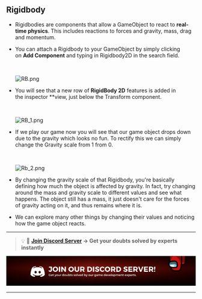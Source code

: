 ## Rigidbody

- Rigidbodies are components that allow a GameObject to react to **real-time physics**. This includes reactions to forces and gravity, mass, drag and momentum.
- You can attach a Rigidbody to your GameObject by simply clicking on **Add Component** and typing in Rigidbody2D in the search field.

    </br>

    ![RB.png](https://github.com/outscal/Unity-Physics-2D/blob/main/Images/RB.png?raw=true)
    
- You will see that a new row of **RigidBody 2D** features is added in the inspector **view, just below the Transform component.

    </br>

    ![RB_1.png](https://github.com/outscal/Unity-Physics-2D/blob/main/Images/RB_1.png?raw=true)
    
- If we play our game now you will see that our game object drops down due to the gravity which looks no fun. To rectify this we can simply change the Gravity scale from 1 from 0.

    </br>

    ![Rb_2.png](https://github.com/outscal/Unity-Physics-2D/blob/main/Images/Rb_2.png?raw=true)
    
- By changing the gravity scale of that Rigidbody, you're basically defining how much the object is affected by gravity. In fact, try changing around the mass and gravity scale to different values and see what happens. The object still has a mass, it just doesn't care for the forces of gravity acting on it, and thus remains where it is.
- We can explore many other things by changing their values and noticing how the game object reacts.


---

<aside>

> 💡 🚀 **[Join Discord Server](https://discord.gg/J5zDscnzms) → Get your doubts solved by experts instantly**

</aside>

![discord](./Images/discord.png)

---
